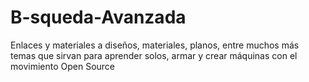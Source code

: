# B-squeda-Avanzada
Enlaces y materiales a diseños, materiales, planos, entre muchos más temas que sirvan para aprender solos, armar  y crear máquinas con el movimiento Open Source
